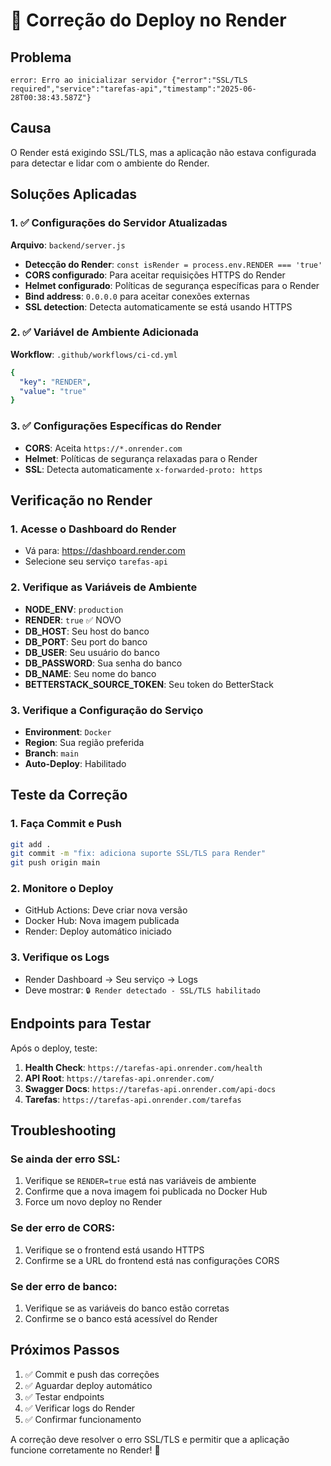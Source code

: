 # 🔧 Correção do Deploy no Render

## Problema
```
error: Erro ao inicializar servidor {"error":"SSL/TLS required","service":"tarefas-api","timestamp":"2025-06-28T00:38:43.587Z"}
```

## Causa
O Render está exigindo SSL/TLS, mas a aplicação não estava configurada para detectar e lidar com o ambiente do Render.

## Soluções Aplicadas

### 1. ✅ Configurações do Servidor Atualizadas

**Arquivo**: `backend/server.js`

- **Detecção do Render**: `const isRender = process.env.RENDER === 'true'`
- **CORS configurado**: Para aceitar requisições HTTPS do Render
- **Helmet configurado**: Políticas de segurança específicas para o Render
- **Bind address**: `0.0.0.0` para aceitar conexões externas
- **SSL detection**: Detecta automaticamente se está usando HTTPS

### 2. ✅ Variável de Ambiente Adicionada

**Workflow**: `.github/workflows/ci-cd.yml`

```yaml
{
  "key": "RENDER",
  "value": "true"
}
```

### 3. ✅ Configurações Específicas do Render

- **CORS**: Aceita `https://*.onrender.com`
- **Helmet**: Políticas de segurança relaxadas para o Render
- **SSL**: Detecta automaticamente `x-forwarded-proto: https`

## Verificação no Render

### 1. Acesse o Dashboard do Render
- Vá para: https://dashboard.render.com
- Selecione seu serviço `tarefas-api`

### 2. Verifique as Variáveis de Ambiente
- **NODE_ENV**: `production`
- **RENDER**: `true` ✅ NOVO
- **DB_HOST**: Seu host do banco
- **DB_PORT**: Seu port do banco
- **DB_USER**: Seu usuário do banco
- **DB_PASSWORD**: Sua senha do banco
- **DB_NAME**: Seu nome do banco
- **BETTERSTACK_SOURCE_TOKEN**: Seu token do BetterStack

### 3. Verifique a Configuração do Serviço
- **Environment**: `Docker`
- **Region**: Sua região preferida
- **Branch**: `main`
- **Auto-Deploy**: Habilitado

## Teste da Correção

### 1. Faça Commit e Push
```bash
git add .
git commit -m "fix: adiciona suporte SSL/TLS para Render"
git push origin main
```

### 2. Monitore o Deploy
- GitHub Actions: Deve criar nova versão
- Docker Hub: Nova imagem publicada
- Render: Deploy automático iniciado

### 3. Verifique os Logs
- Render Dashboard → Seu serviço → Logs
- Deve mostrar: `🔒 Render detectado - SSL/TLS habilitado`

## Endpoints para Testar

Após o deploy, teste:

1. **Health Check**: `https://tarefas-api.onrender.com/health`
2. **API Root**: `https://tarefas-api.onrender.com/`
3. **Swagger Docs**: `https://tarefas-api.onrender.com/api-docs`
4. **Tarefas**: `https://tarefas-api.onrender.com/tarefas`

## Troubleshooting

### Se ainda der erro SSL:
1. Verifique se `RENDER=true` está nas variáveis de ambiente
2. Confirme que a nova imagem foi publicada no Docker Hub
3. Force um novo deploy no Render

### Se der erro de CORS:
1. Verifique se o frontend está usando HTTPS
2. Confirme se a URL do frontend está nas configurações CORS

### Se der erro de banco:
1. Verifique se as variáveis do banco estão corretas
2. Confirme se o banco está acessível do Render

## Próximos Passos

1. ✅ Commit e push das correções
2. ✅ Aguardar deploy automático
3. ✅ Testar endpoints
4. ✅ Verificar logs do Render
5. ✅ Confirmar funcionamento

A correção deve resolver o erro SSL/TLS e permitir que a aplicação funcione corretamente no Render! 🚀 
